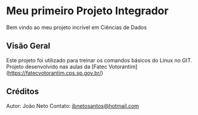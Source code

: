 # Meu primeiro Projeto Integrador 
Bem vindo ao meu projeto incrível em Ciências de Dados

## Visão Geral
Este projeto foi utilizado para treinar os comandos básicos do Linux no GIT.
Projeto desenvolvido nas aulas da [Fatec Votorantim] (https://fatecvotorantim.cps.sp.gov.br/)

## Créditos
Autor: João Neto
Contato: jbnetosantos@hotmail.com
